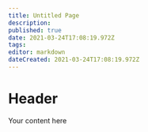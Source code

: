 ```yaml
---
title: Untitled Page
description: 
published: true
date: 2021-03-24T17:08:19.972Z
tags: 
editor: markdown
dateCreated: 2021-03-24T17:08:19.972Z
---
```


# Header
Your content here